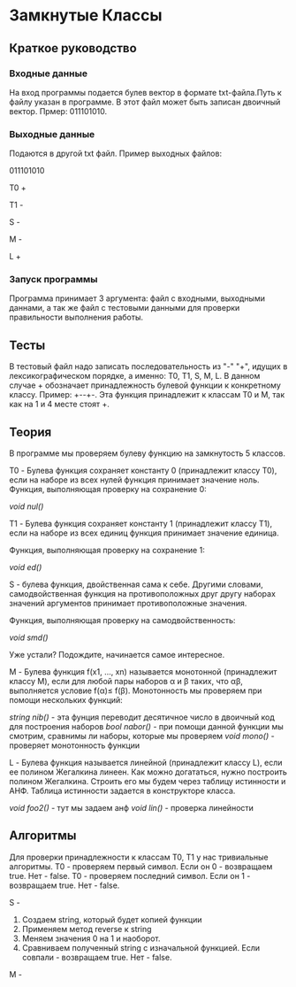 # Замкнутые Классы
## Краткое руководство
### Входные данные
На вход программы подается булев вектор в формате txt-файла.Путь к файлу указан в программе. В этот файл может быть записан двоичный вектор. Прмер: 011101010. 
### Выходные данные 
Подаются в другой txt файл. Пример выходных файлов: 


011101010


T0 +


T1 -


S -


M -


L +


### Запуск программы
Программа принимает 3 аргумента: файл с входными, выходными даннами, а так же файл с тестовыми данными для проверки правильности выполнения работы.

## Тесты
В тестовый файл надо записать последовательность из "-" "+", идущих в лексикографическом порядке, а именно: T0, T1, S, M, L. В данном случае + обозначает принадлежность булевой функции к конкретному классу. Пример: +--+-. Эта функция принадлежит к классам T0 и M, так как на 1 и 4 месте стоят +.

## Теория
В программе мы проверяем булеву функцию на замкнутость 5 классов. 

T0 - Булева функция сохраняет константу 0 (принадлежит классу T0), если на наборе из всех нулей функция принимает значение ноль. 
Функция, выполняющая проверку на сохранение 0: 

*void nul()*

T1 - Булева функция сохраняет константу 1 (принадлежит классу T1), если на наборе из всех единиц функция принимает значение единица.

Функция, выполняющая проверку на сохранение 1: 

*void ed()*

S - булева функция, двойственная сама к себе. Другими словами, самодвойственная функция на противоположных друг другу наборах значений аргументов принимает противоположные значения.

Функция, выполняющая проверку на самодвойственность: 

 *void smd()*
 
 Уже устали? Подождите, начинается самое интересное.
 
 M - Булева функция f(x1, …, xn) называется монотонной (принадлежит классу M), если для любой пары наборов α и β таких, что αβ, выполняется условие f(α)≤ f(β). Монотонность мы проверяем при помощи нескольких функций:
 
 *string nib()* - эта фунция переводит десятичное число в двоичный код для построения наборов
 *bool nabor()* - при помощи данной функции мы смотрим, сравнимы ли наборы, которые мы проверяем
 *void mono()* - проверяет монотонность функции
 
 L - Булева функция называется линейной (принадлежит классу L), если ее полином Жегалкина линеен. Как можно догататься, нужно построить полином Жегалкина. Строить его мы будем через таблицу истинности и АНФ. Таблица истинности задается в конструкторе класса.
 
 *void foo2()* - тут мы задаем анф
 *void lin()* - проверка линейности
 
 ## Алгоритмы
 
 Для проверки принадлежности к классам T0, T1 у нас тривиальные алгоритмы. 
 T0 - проверяем первый символ. Если он 0 - возвращаем true. Нет - false.
 T0 - проверяем последний символ. Если он 1 - возвращаем true. Нет - false.
 
 S - 
 1. Создаем string, который будет копией функции
 2. Применяем метод reverse к string
 3. Меняем значения 0 на 1 и наоборот.
 4. Сравниваем полученный string с изначальной функцией. Если совпали - возвращаем true. Нет - false.
 
 
 M - 
 
 
 
